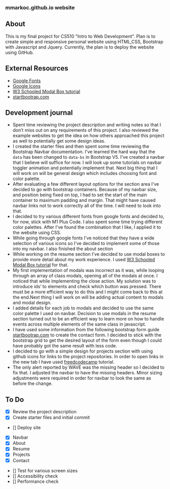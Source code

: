 ### mmarkoc.github.io website

## About

This is my final project for CS510 "Intro to Web Development". Plan is to create simple and responsive personal website using HTML,CSS, Bootstrap with Javascript and Jquery. Currently, the plan is to deploy the website using GitHub.

## External Resources

- [Google Fonts](https://fonts.googleapis.com/css2?family=M+PLUS+1+Code)
- [Google Icons](https://fonts.googleapis.com/icon?family=Material+Icons)
- [W3 Schooled Modal Box tutorial](https://www.w3schools.com/howto/howto_css_modals.asp)
- [startbootrap.com](https://startbootstrap.com/guides/bootstrap-form-setup-guide)

## Development journal

- Spent time reviewing the project description and writing notes so that I don’t miss out on any requirements of this project. I also reviewed the example websites to get the idea on how others approached this project as well to potentially get some design ideas.
- I created the starter files and then spent some time reviewing the Bootstrap Navbar documentation. I've learned the hard way that the `data` has been changed to `data-bs` in Bootstrap V5. I've created a navbar that I believe will suffice for now. I will look up some tutorials on navbar toggler animation and potentially implement that. Next big thing that I will work on will be general design which includes choosing font and color palette.
- After evaluating a few different layout options for the section area I've decided to go with bootstrap containers. Because of my navbar size, and position being fixed on top, I had to set the start of the main container to maximum padding and margin. That might have caused navbar links not to work correctly all of the time. I will need to look into that.
- I decided to try various different fonts from google fonts and decided to, for now, stick with M1 Plus Code. I also spent some time trying different color palettes. After I've found the combination that I like, I applied it to the website using CSS.
- While going through google fonts I've noticed that they have a wide selection of various icons so I've decided to implement some of those into my navbar. I also finished the about section
- While working on the resume section I've decided to use modal boxes to provide more detail about my work experience. I used [W3 Schooled Modal Box tutorial](https://www.w3schools.com/howto/howto_css_modals.asp) for that.
- My first implementation of modals was incorrect as it was, while looping through an array of class modals, opening all of the modals at once. I noticed that while implementing the close action. My solution was to introduce ids’ to elements and check which button was pressed. There must be a more efficient way to do this and I might come back to this at the end.Next thing I will work on will be adding actual content to modals and modal design.
- I added details for each job to modals and decided to use the same color palette I used on navbar. Decision to use modals in the resume section turned out to be an efficient way to learn more on how to handle events across multiple elements of the same class in javascript.
- I have used some information from the following bootstrap form guide [startbootrap.com](https://startbootstrap.com/guides/bootstrap-form-setup-guide) to create the contact form. I decided to stick with the bootstrap grid to get the desired layout of the form even though I could have probably got the same result with less code.
- I decided to go with a simple design for projects section with using github icons for links to the project repositories. In order to open links in the new tab I have used [freedcodecamp](https://www.freecodecamp.org/news/how-to-use-html-to-open-link-in-new-tab/) tutorial.
- The only alert reported by WAVE was the missing header so I decided to fix that. I adjusted the navbar to have the missing headers. Minor sizing adjustments were required in order for navbar to look the same as before the change.

## To Do

- [x] Review the project description
- [x] Create starter files and initial commit
- [] Deploy site
- [x] Navbar
- [x] About
- [x] Resume
- [x] Projects
- [x] Contact
- [] Test for various screen sizes
- [] Accessibility check
- [] Performance check
